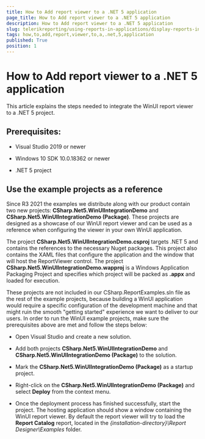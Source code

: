 ```yaml
---
title: How to Add report viewer to a .NET 5 application
page_title: How to Add report viewer to a .NET 5 application 
description: How to Add report viewer to a .NET 5 application
slug: telerikreporting/using-reports-in-applications/display-reports-in-applications/winui-3-desktop-application/how-to-add-report-viewer-to-a-.net-5-application
tags: how,to,add,report,viewer,to,a,.net,5,application
published: True
position: 1
---
```


# How to Add report viewer to a .NET 5 application

This article explains the steps needed to integrate the WinUI report viewer to a .NET 5 project. 

## Prerequisites:

* Visual Studio 2019 or newer

* Windows 10 SDK 10.0.18362 or newer

* .NET 5 project

## Use the example projects as a reference

Since R3 2021 the examples we distribute along with our product contain two new projects: __CSharp.Net5.WinUIIntegrationDemo__ and __CSharp.Net5.WinUIIntegrationDemo (Package)__. These projects are designed as a showcase of our WinUI report viewer and can be used as a reference when configuring the viewer in your own WinUI application. 

The project __CSharp.Net5.WinUIIntegrationDemo.csproj__ targets .NET 5 and contains the references to the necessary Nuget packages. This project also contains the XAML files that configure the application and the window that will host the ReportViewer control. The project __CSharp.Net5.WinUIIntegrationDemo.wapproj__ is a Windows Application Packaging Project and specifies which project will be packed as __.appx__ and loaded for execution. 

These projects are not included in our CSharp.ReportExamples.sln file as the rest of the example projects, because building a WinUI application would require a specific configuration of the development machine and that might ruin the smooth "getting started" experience we want to deliver to our users. In order to run the WinUI example projects, make sure the prerequisites above are met and follow the steps below: 

* Open Visual Studio and create a new solution.

* Add both projects __CSharp.Net5.WinUIIntegrationDemo__ and __CSharp.Net5.WinUIIntegrationDemo (Package)__ to the solution. 

* Mark the __CSharp.Net5.WinUIIntegrationDemo (Package)__ as a startup project. 

* Right-click on the __CSharp.Net5.WinUIIntegrationDemo (Package)__ and select __Deploy__ from the context menu. 

* Once the deployment process has finished successfully, start the project. The hosting application should show a window containing the WinUI report viewer. By default the report viewer will try to load the __Report Catalog__ report, located in the *{installation-directory}\Report Designer\Examples* folder. 
